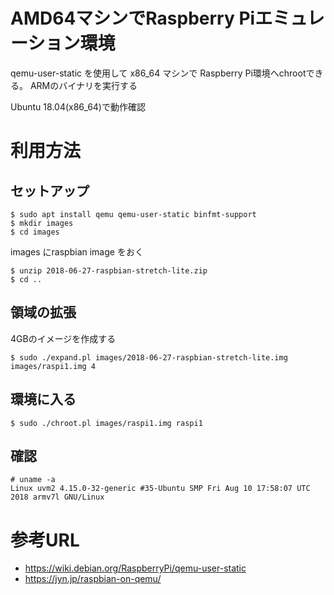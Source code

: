 # AMD64マシンでRaspberry Piエミュレーション環境

qemu-user-static を使用して x86_64 マシンで Raspberry Pi環境へchrootできる。
ARMのバイナリを実行する

Ubuntu 18.04(x86_64)で動作確認

# 利用方法

## セットアップ

	$ sudo apt install qemu qemu-user-static binfmt-support
	$ mkdir images
	$ cd images

images にraspbian image をおく

	$ unzip 2018-06-27-raspbian-stretch-lite.zip
	$ cd ..

## 領域の拡張

4GBのイメージを作成する

	$ sudo ./expand.pl images/2018-06-27-raspbian-stretch-lite.img images/raspi1.img 4

## 環境に入る

	$ sudo ./chroot.pl images/raspi1.img raspi1

## 確認

	# uname -a
	Linux uvm2 4.15.0-32-generic #35-Ubuntu SMP Fri Aug 10 17:58:07 UTC 2018 armv7l GNU/Linux

# 参考URL

* https://wiki.debian.org/RaspberryPi/qemu-user-static
* https://jyn.jp/raspbian-on-qemu/

